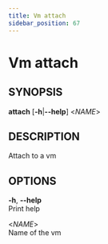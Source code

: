 ```yaml
---
title: Vm attach
sidebar_position: 67
---
```


# Vm attach

## SYNOPSIS

**attach** \[**-h**\|**--help**\] \<*NAME*\>

## DESCRIPTION

Attach to a vm

## OPTIONS

**-h**, **--help**  
Print help

\<*NAME*\>  
Name of the vm
